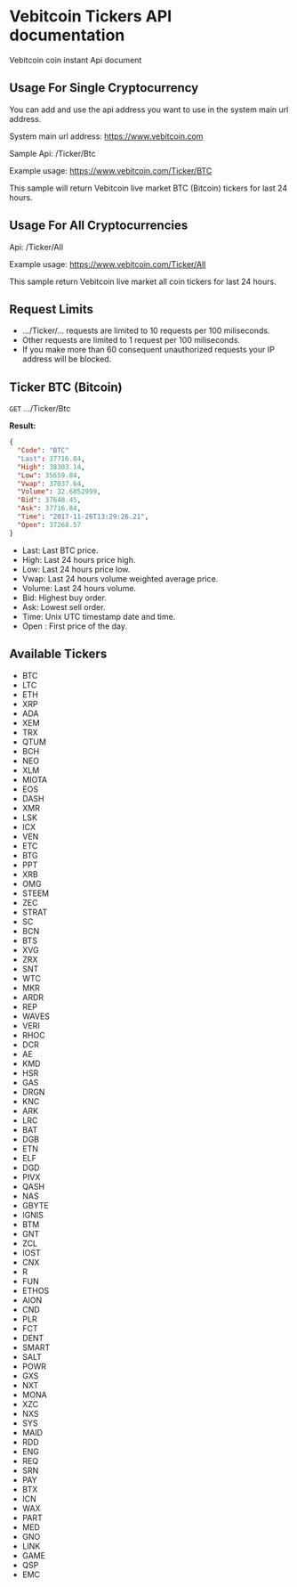 # Vebitcoin Tickers API documentation

Vebitcoin coin instant Api document

## Usage For Single Cryptocurrency

You can add and use the api address you want to use in the system main url address.

System main url address: https://www.vebitcoin.com

Sample Api: /Ticker/Btc

Example usage: https://www.vebitcoin.com/Ticker/BTC

This sample will return Vebitcoin live market BTC (Bitcoin) tickers for last 24 hours.

## Usage For All Cryptocurrencies

Api: /Ticker/All

Example usage: https://www.vebitcoin.com/Ticker/All

This sample return Vebitcoin live market all coin tickers for last 24 hours.

## Request Limits

* .../Ticker/... requests are limited to 10 requests per 100 miliseconds.
* Other requests are limited to 1 request per 100 miliseconds.
* If you make more than 60 consequent unauthorized requests your IP address will be blocked.


## Ticker BTC (Bitcoin)

<code>GET</code> .../Ticker/Btc

**Result:**

```json
{
  "Code": "BTC"
  "Last": 37716.84,
  "High": 38303.14,
  "Low": 35659.84,
  "Vwap": 37037.64,
  "Volume": 32.6852999,
  "Bid": 37648.45,
  "Ask": 37716.84,
  "Time": "2017-11-26T13:29:26.21",
  "Open": 37268.57
}
```
* Last: Last BTC price.
* High: Last 24 hours price high.
* Low: Last 24 hours price low.
* Vwap: Last 24 hours volume weighted average price.
* Volume: Last 24 hours volume.
* Bid: Highest buy order.
* Ask: Lowest sell order.
* Time: Unix UTC timestamp date and time.
* Open : First price of the day.

## Available Tickers
*	BTC
*	LTC
*	ETH
*	XRP
*	ADA
*	XEM
*	TRX
*	QTUM
*	BCH
*	NEO
*	XLM
*	MIOTA
*	EOS
*	DASH
*	XMR
*	LSK
*	ICX
*	VEN
*	ETC
*	BTG
*	PPT
*	XRB
*	OMG
*	STEEM
*	ZEC
*	STRAT
*	SC
*	BCN
*	BTS
*	XVG
*	ZRX
*	SNT
*	WTC
*	MKR
*	ARDR
*	REP
*	WAVES
*	VERI
*	RHOC
*	DCR
*	AE
*	KMD
*	HSR
*	GAS
*	DRGN
*	KNC
*	ARK
*	LRC
*	BAT
*	DGB
*	ETN
*	ELF
*	DGD
*	PIVX
*	QASH
*	NAS
*	GBYTE
*	IGNIS
*	BTM
*	GNT
*	ZCL
*	IOST
*	CNX
*	R
*	FUN
*	ETHOS
*	AION
*	CND
*	PLR
*	FCT
*	DENT
*	SMART
*	SALT
*	POWR
*	GXS
*	NXT
*	MONA
*	XZC
*	NXS
*	SYS
*	MAID
*	RDD
*	ENG
*	REQ
*	SRN
*	PAY
*	BTX
*	ICN
*	WAX
*	PART
*	MED
*	GNO
*	LINK
*	GAME
*	QSP
*	EMC

